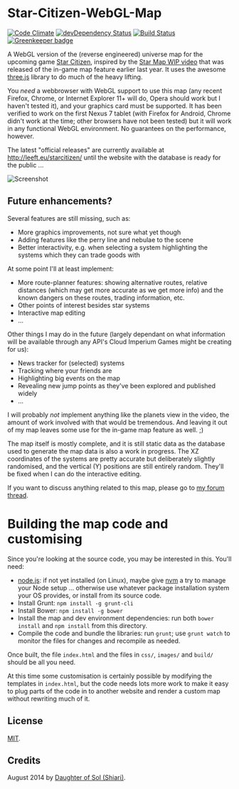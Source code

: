 # Star-Citizen-WebGL-Map

[![Code Climate](https://codeclimate.com/github/KhanMaytok/Titan/badges/gpa.svg)](https://codeclimate.com/github/KhanMaytok/Titan)
[![devDependency Status](https://david-dm.org/KhanMaytok/Titan/dev-status.svg)](https://david-dm.org/KhanMaytok/Titan#info=devDependencies)
[![Build Status](https://travis-ci.org/KhanMaytok/Titan.svg?branch=master)](https://travis-ci.org/KhanMaytok/Titan) [![Greenkeeper badge](https://badges.greenkeeper.io/KhanMaytok/Titan.svg)](https://greenkeeper.io/)


A WebGL version of the (reverse engineered) universe map for the upcoming game
[Star Citizen](https://robertsspaceindustries.com/about-the-game), inspired by
the [Star Map WIP video](https://robertsspaceindustries.com/comm-link/engineering/13109-Star-Map-Demo)
that was released of the in-game map feature earlier last year. It uses the
awesome [three.js](http://threejs.org/) library to do much of the heavy lifting.

You *need* a webbrowser with WebGL support to use this map (any recent Firefox,
Chrome, or Internet Explorer 11+ will do, Opera should work but I haven't
tested it), and your graphics card must be supported. It has been verified to
work on the first Nexus 7 tablet (with Firefox for Android, Chrome didn't work
at the time; other browsers have not been tested) but it will work in any
functional WebGL environment. No guarantees on the performance, however.

The latest "official releases" are currently available at
http://leeft.eu/starcitizen/ until the website with the database is ready for
the public ...

![Screenshot](http://the-verse.info/assets/images/webglmap-22b5815f4130d66dd569f8f61a951e80.png)

## Future enhancements?

Several features are still missing, such as:

* More graphics improvements, not sure what yet though
* Adding features like the perry line and nebulae to the scene
* Better interactivity, e.g. when selecting a system highlighting the systems
which they can trade goods with

At some point I'll at least implement:

* More route-planner features: showing alternative routes, relative distances
(which may get more accurate as we get more info) and the known dangers on these
routes, trading information, etc.
* Other points of interest besides star systems
* Interactive map editing
* ...

Other things I may do in the future (largely dependant on what information
will be available through any API's Cloud Imperium Games might be creating for us):

* News tracker for (selected) systems
* Tracking where your friends are
* Highlighting big events on the map
* Revealing new jump points as they've been explored and published widely
* ...

I will probably *not* implement anything like the planets view in the video, the
amount of work involved with that would be tremendous. And leaving it out of my map
leaves some use for the in-game map feature as well. ;)

The map itself is mostly complete, and it is still static data as the database
used to generate the map data is also a work in progress. The XZ coordinates of
the systems are pretty accurate but deliberately slightly randomised, and the
vertical (Y) positions are still entirely random. They'll be fixed when I can
do the interactive editing.

If you want to discuss anything related to this map, please go to
[my forum thread](https://forums.robertsspaceindustries.com/discussion/54931/browser-based-3d-system-map).

# Building the map code and customising

Since you're looking at the source code, you may be interested in this. You'll need:

* [node.js](http://nodejs.org/): if not yet installed (on Linux), maybe give
[nvm](https://github.com/creationix/nvm) a try to manage your Node setup ...
otherwise use whatever package installation system your OS provides, or install
from its source code.
* Install Grunt: `npm install -g grunt-cli`
* Install Bower: `npm install -g bower`
* Install the map and dev environment dependencies: run both `bower install` and `npm install`
from this directory.
* Compile the code and bundle the libraries: run `grunt`; use `grunt watch` to monitor
the files for changes and recompile as needed.

Once built, the file `index.html` and the files in `css/`, `images/` and `build/`
should be all you need.

At this time some customisation is certainly possible by modifying the templates
in `index.html`, but the code needs lots more work to make it easy to plug parts
of the code in to another website and render a custom map without rewriting much
of it.

## License

[MIT](https://raw.githubusercontent.com/Leeft/Star-Citizen-WebGL-Map/master/LICENSE).

## Credits

August 2014 by [Daughter of Sol (Shiari)](https://forums.robertsspaceindustries.com/profile/51803/Shiari).
